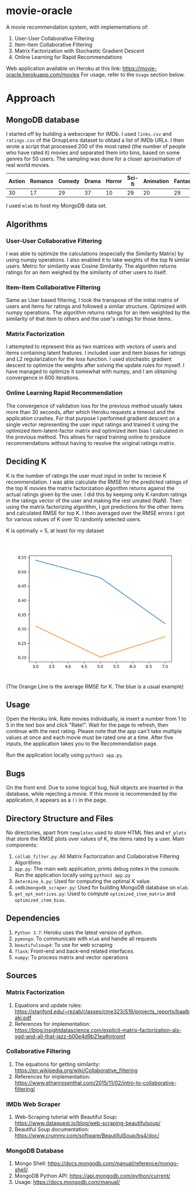 # movie-oracle
A movie recommendation system, with implementations of:
1. User-User Collaborative Filtering
2. Item-Item Collaborative Filtering
3. Matrix Factorization with Stochastic Gradient Descent
4. Online Learning for Rapid Recommendations

Web application available on Heroku at this link: https://movie-oracle.herokuapp.com/movies
For usage, refer to the `Usage` section below.

# Approach
## MongoDB database
I started off by building a webscraper for IMDb. I used `links.csv` and `ratings.csv` of the GroupLens dataset to obtaid a list of IMDb URLs. I then wrote a script that processed 200 of the most rated (the number of people who have rated it) movies and separated them into bins, based on some genres for 50 users. The sampling was done for a closer aproximation of real world movies. 

Action | Romance | Comedy | Drama | Horror | Sci-fi | Animation | Fantasy
-------|---------|--------|-------|--------|--------|-----------|-------
30  | 17 | 29 | 37  | 10  | 29 | 20  | 29

I used `mlab` to host my MongoDB data set.

## Algorithms
### User-User Collaborative Filtering
I was able to optimize the calculations (especially the Similarity Matrix) by using numpy operations. I also enabled it to take weights of the top N similar users. Metric for similarity was Cosine Similarity. The algorithm returns ratings for an item weighed by the similarity of other users to itself.
### Item-Item Collaborative Filtering
Same as User based filtering, I took the transpose of the initial matrix of users and items for ratings and followed a similar structure. Optimized with numpy operations. The algorithm returns ratings for an item weighted by the similarity of that item to others and the user's ratings for those items.
### Matrix Factorization
I attempted to represent this as two matrices with vectors of users and items containing latent features. I included user and item biases for ratings and L2 regularization for the loss function. I used stochastic gradient descent to optimize the weights after solving the update rules for myself. I have managed to optimize it somewhat with numpy, and I am obtaining convergence in 600 iterations. 
### Online Learning Rapid Recommendation
The convergence of validation loss for the previous method usually takes more than 30 seconds, after which Heroku requests a timeout and the application crashes. For that purpose I performed gradient descent on a single vector representing the user input ratings and trained it using the optimized item-latent-factor matrix and optimized item bias I calculated in the previous method. This allows for rapid training online to produce recommendations without having to resolve the original ratings matrix.

##  Deciding K
K is the number of ratings the user must input in order to recieve K recommendation. I was able calculate the RMSE for the predicted ratings of the top K movies the matrix factorization algorithm returns against the actual ratings given by the user. I did this by keeping only K random ratings in the ratings vector of the user and making the rest unrated (NaN). Then using the matrix factorizing algorithm, I got predictions for the other items and calculated RMSE for top K. I then averaged over the RMSE errors I got for various values of K over 10 randomly selected users. 

K  is optimally = 5, at least for my dataset

![alt text](https://github.com/divyam02/movie-oracle/blob/master/mf_plots/k_variance.png)

(The Orange Line is the average RMSE for K. The blue is a usual example)

## Usage
Open the Heroku link. Rate movies individually, ie insert a number from 1 to 5 in the text box and click "Rate!". Wait for the page to refresh, then continue with the next rating. Please note that the app can't take multiple values at once and each movie must be rated one at a time. After five inputs, the application takes you to the Recommendation page.

Run the application locally using `python3 app.py`.

## Bugs
On the front end. Due to some logical bug, Null objects are inserted in the database, while rejecting a movie. If this movie is recommended by the application, it appears as a `()` in the page.

## Directory Structure and Files
No directories, apart from `templates` used to store HTML files and `mf_plots` that store the RMSE plots over values of K, the items rated by a user. 
Main components:
1. `collab_filter.py`: All Matrix Factorization and Collaborative Filtering Algorithms 
2. `app.py`: The main web application, prints debug notes in the console. Run the application locally using `python3 app.py`
3. `determine_k.py`: Used for computing the optimal K value.
4. `imdb2mongodb_scraper.py`: Used for building MongoDB database on `mlab`.
5. `get_opt_matrices.py`: Used to compute `optimized_item_matrix` and `optimized_item_bias`.

## Dependencies
1. `Python 3.7`: Heroku uses the latest version of python.
2. `pymongo`: To communicate with `mlab` and handle all requests
3. `beautifulsoup4`: To use for web scraping
4. `flask`: Front-end and back-end related interfaces.
5. `numpy`: To process matrix and vector operations

## Sources
### Matrix Factorization
1. Equations and update rules: https://stanford.edu/~rezab/classes/cme323/S16/projects_reports/baalbaki.pdf
2. References for implementation: https://blog.insightdatascience.com/explicit-matrix-factorization-als-sgd-and-all-that-jazz-b00e4d9b21ea#intromf
### Collaborative Filtering
1. The equations for getting similarity: https://en.wikipedia.org/wiki/Collaborative_filtering
2. References for implementation: https://www.ethanrosenthal.com/2015/11/02/intro-to-collaborative-filtering/
### IMDb Web Scraper
1. Web-Scraping tutorial with Beautiful Soup: https://www.dataquest.io/blog/web-scraping-beautifulsoup/
2. Beautiful Soup documentation: https://www.crummy.com/software/BeautifulSoup/bs4/doc/
### MongoDB Database
1. Mongo Shell: https://docs.mongodb.com/manual/reference/mongo-shell/
2. MongoDB Python API: https://api.mongodb.com/python/current/
3. Usage: https://docs.mongodb.com/manual/
